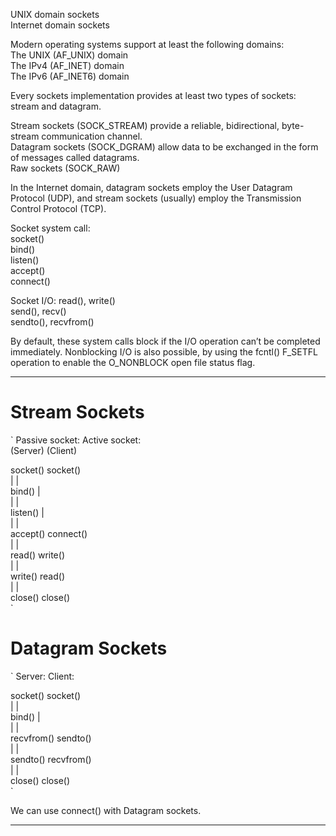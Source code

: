 

UNIX domain sockets  
Internet domain sockets  

Modern operating systems support at least the following domains:  
The UNIX (AF_UNIX) domain  
The IPv4 (AF_INET) domain  
The IPv6 (AF_INET6) domain  

Every sockets implementation provides at least two types of sockets: stream and
datagram.

Stream sockets (SOCK_STREAM) provide a reliable, bidirectional, byte-stream
communication channel.  
Datagram sockets (SOCK_DGRAM) allow data to be exchanged in the form of
messages called datagrams.  
Raw sockets (SOCK_RAW)

In the Internet domain, datagram sockets employ the User Datagram Protocol
(UDP), and stream sockets (usually) employ the Transmission Control Protocol
(TCP).

Socket system call:  
socket()  
bind()  
listen()  
accept()  
connect()  

Socket I/O:
read(), write()  
send(), recv()  
sendto(), recvfrom()  

By default, these system calls block if the I/O operation can’t be completed
immediately. Nonblocking I/O is also possible, by using the fcntl() F_SETFL
operation to enable the O_NONBLOCK open file status flag.

--------------------------------------------------------------------------------

# Stream Sockets

`
Passive socket:              Active socket:  
   (Server)                     (Client)  

  socket()                      socket()  
    |                              |  
  bind()                           |  
    |                              |  
  listen()                         |  
    |                              |  
  accept()                      connect()  
    |                              |  
  read()                         write()  
    |                              |  
  write()                        read()  
    |                              |  
  close()                        close()  
`

# Datagram Sockets

`
  Server:                       Client:  

  socket()                      socket()  
    |                              |  
  bind()                           |  
    |                              |  
 recvfrom()                     sendto()  
    |                              |  
  sendto()                     recvfrom()  
    |                              |  
  close()                       close()  
`

We can use connect() with Datagram sockets.

--------------------------------------------------------------------------------



